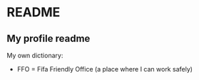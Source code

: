 # README
## My profile readme

My own dictionary:
* FFO = Fífa Friendly Office (a place where I can work safely)